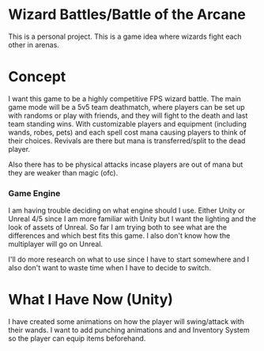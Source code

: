 # Wizard Battles/Battle of the Arcane
This is a personal project. This is a game idea where wizards fight each other in arenas.

# Concept  
I want this game to be a highly competitive FPS wizard battle. The main game mode will be a 5v5 team deathmatch, where players can be set up with randoms or play with friends, and they will fight to the death and last team standing wins. With customizable players and equipment (including wands, robes, pets) and each spell cost mana causing players to think of their choices. Revivals are there but mana is transferred/split to the dead player. 

Also there has to be physical attacks incase players are out of mana but they are weaker than magic (ofc).

### Game Engine
I am having trouble deciding on what engine should I use. Either Unity or Unreal 4/5 since I am more familiar with Unity but I want the lighting and the look of assets of Unreal. So far I am trying both to see what are the differences and which best fits this game. I also don't know how the multiplayer will go on Unreal.

I'll do more research on what to use since I have to start somewhere and I also don't want to waste time when I have to decide to switch.

# What I Have Now (Unity)
I have created some animations on how the player will swing/attack with their wands. I want to add punching animations and and Inventory System so the player can equip items beforehand.
